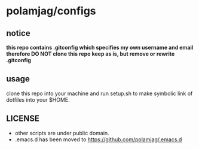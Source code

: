 # polamjag/configs

## notice
**this repo contains .gitconfig which specifies my own username and email therefore DO NOT clone this repo keep as is, but remove or rewrite .gitconfig**
## usage
clone this repo into your machine and run setup.sh to make symbolic link of dotfiles into your $HOME.

## LICENSE
* other scripts are under public domain.
* .emacs.d has been moved to https://github.com/polamjag/.emacs.d

